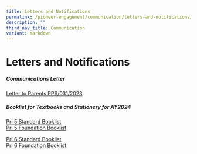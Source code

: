 ```yaml
---
title: Letters and Notifications
permalink: /pioneer-engagement/communication/letters-and-notifications/
description: ""
third_nav_title: Communication
variant: markdown
---
```

# Letters and Notifications

##### Communications Letter
[Letter to Parents PPS/031/2023](/files/Letters%20and%20Notifications/PPS_031_End%20of%20Term%201%20LTP%202023-2_230320_101002.pdf)

##### Booklist for Textbooks and Stationery for AY2024

[Pri 5 Standard Booklist](/files/Book%20List/Pioneer_Primary_School____Booklist_AY_2025___caa_251024___Final___P5.pdf)<br>
[Pri 5 Foundation Booklist](/files/Book%20List/Pioneer_Primary_School____Booklist_AY_2025___caa_251024___Final___P5_FDN.pdf)

[Pri 6 Standard Booklist](/files/Book%20List/Pioneer_Primary_School____Booklist_AY_2025___caa_251024___Final___P6.pdf)<br>
[Pri 6 Foundation Booklist](/files/Book%20List/Pioneer_Primary_School____Booklist_AY_2025___caa_251024___Final___P6_FDN.pdf)


